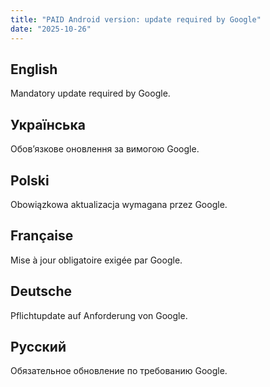 ```yaml
---
title: "PAID Android version: update required by Google"
date: "2025-10-26"
---
```


## English

Mandatory update required by Google.

## Українська

Обов’язкове оновлення за вимогою Google.

## Polski

Obowiązkowa aktualizacja wymagana przez Google.

## Française

Mise à jour obligatoire exigée par Google.

## Deutsche

Pflichtupdate auf Anforderung von Google.

## Русский

Обязательное обновление по требованию Google.
